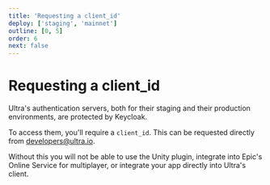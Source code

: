 ```yaml
---
title: 'Requesting a client_id'
deploy: ['staging', 'mainnet']
outline: [0, 5]
order: 6
next: false
---
```


# Requesting a client_id

Ultra's authentication servers, both for their staging and their production environments, are protected by Keycloak.

To access them, you'll require a `client_id`. This can be requested directly from [developers@ultra.io](mailto:developers@ultra.io).

Without this you will not be able to use the Unity plugin, integrate into Epic's Online Service for multiplayer, or integrate your app directly into Ultra's client.
